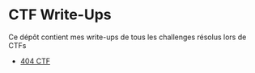 # CTF Write-Ups

Ce dépôt contient mes write-ups de tous les challenges résolus lors de CTFs

- [404 CTF](./404CTF%202024/README.md) 
